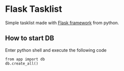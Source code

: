 # Flask Tasklist

Simple tasklist made with [Flask framework](https://flask.palletsprojects.com/en/1.1.x/) from python.

## How to start DB

Enter python shell and execute the following code

    from app import db
    db.create_all()
